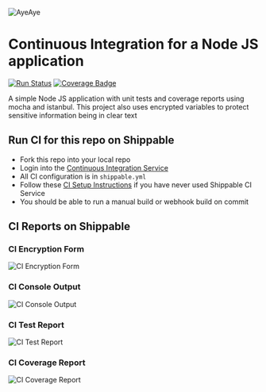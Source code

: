 ![AyeAye](https://github.com/shippableSamples/node-encrypted-tests-coverage/blob/master/public/resources/images/captain.png)

# Continuous Integration for a Node JS application
[![Run Status](https://api.shippable.com/projects/5886aaf63b7d560f00930e15/badge?branch=master)](https://app.shippable.com/projects/5886aaf63b7d560f00930e15)
[![Coverage Badge](https://api.shippable.com/projects/5886aaf63b7d560f00930e15/coverageBadge?branch=master)](https://app.shippable.com/projects/5886aaf63b7d560f00930e15)

A simple Node JS application with unit tests and coverage reports using mocha 
and istanbul. This project also uses encrypted variables to protect sensitive
information being in clear text

## Run CI for this repo on Shippable
* Fork this repo into your local repo
* Login into the [Continuous Integration Service](wwww.shippable.com) 
* All CI configuration is in `shippable.yml`
* Follow these [CI Setup Instructions](http://docs.shippable.com/ci/runFirstBuild/) if you have never used Shippable CI Service
* You should be able to run a manual build or webhook build on commit

## CI Reports on Shippable

### CI Encryption Form
![CI Encryption Form](https://github.com/shippableSamples/node-encrypted-tests-coverage/blob/master/public/resources/images/encrypt.jpg
)

### CI Console Output
![CI Console Output](https://github.com/shippableSamples/node-encrypted-tests-coverage/blob/master/public/resources/images/console.jpg)

### CI Test Report
![CI Test Report](https://github.com/shippableSamples/node-encrypted-tests-coverage/blob/master/public/resources/images/tests.jpg)

### CI Coverage Report
![CI Coverage Report](https://github.com/shippableSamples/node-encrypted-tests-coverage/blob/master/public/resources/images/coverage.jpg)
